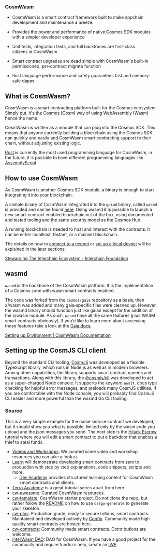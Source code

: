### CosmWasm

 - CosmWasm is a smart contract framework built to make appchain
   development and maintenance a breeze.
   
 - Provides the power and performance of native Cosmos SDK modules with 
   a simpler developer experience

 - Unit tests, integration tests, and full backtraces are first-class   
   citizens in CosmWasm
 - Smart contract upgrades are dead simple with CosmWasm's built-in   
   permissioned, per-contract migrate function

 - Rust language performance and safety guarantees fast and memory-safe 
   dapps

## What is CosmWasm?

CosmWasm is a smart contracting platform built for the Cosmos ecosystem. Simply put, it's the Cosmos (Cosm) way of using WebAssembly (Wasm) hence the name.

CosmWasm is written as a module that can plug into the Cosmos SDK. This means that anyone currently building a blockchain using the Cosmos SDK can quickly and easily add CosmWasm smart contracting support to their chain, without adjusting existing logic.

[Rust](https://www.rust-lang.org/) is currently the most used programming language for CosmWasm, in the future, it is possible to have different programming languages like [AssemblyScript](https://www.assemblyscript.org/)


## How to use CosmWasm

As CosmWasm is another Cosmos SDK module, a binary is enough to start integrating it into your blockchain.

A sample binary of CosmWasm integrated into the  `gaiad`  binary, called  `wasmd`  is provided and can be found  [here](https://github.com/CosmWasm/wasmd). Using wasmd it is possible to launch a new smart-contract enabled blockchain out of the box, using documented and tested tooling and the same security model as the Cosmos Hub.

A running blockchain is needed to host and interact with the contracts. It can be either localhost, testnet, or a mainnet blockchain.

The details on how to  [connect to a testnet](https://docs.cosmwasm.com/docs/getting-started/setting-env#setting-up-environment)  or  [set up a local devnet](https://docs.cosmwasm.com/docs/getting-started/setting-env#run-local-node-optional)  will be explained in the later sections.

[Stewarding The Interchain Ecosystem - Interchain Foundation](https://interchain.io/)



## wasmd

`wasmd`  is the backbone of the CosmWasm platform. It is the implementation of a Cosmos zone with wasm smart contracts enabled.

The code was forked from the  `cosmos/gaia`  repository as a basis, then x/wasm was added and many gaia-specific files were cleaned up. However, the wasmd binary should function just like gaiad except for the addition of the x/wasm module. As such,  `wasmd`  have all the same features (plus WASM smart contracts obviously). If you'd like to learn more about accessing those features take a look at the  [Gaia docs](https://github.com/cosmos/gaia/tree/main/docs/hub-tutorials).


[Setting up Environment | CosmWasm Documentation](https://docs.cosmwasm.com/docs/getting-started/setting-env)

## Setting up the CosmJS CLI client[​](https://docs.cosmwasm.com/docs/getting-started/setting-env#setting-up-the-cosmjs-cli-client "Direct link to heading")

Beyond the standard CLI tooling,  [CosmJS](https://github.com/CosmWasm/cosmjs)  was developed as a flexible TypeScript library, which runs in Node.js as well as in modern browsers. Among other capabilities, the library supports smart contract queries and transactions. Along with this library, the  [@cosmjs/cli](https://www.npmjs.com/package/@cosmjs/cli)  was developed to act as a super-charged Node console. It supports the keyword  `await`, does type checking for helpful error messages, and preloads many CosmJS utilities. If you are comfortable with the Node console, you will probably find CosmJS CLI easier and more powerful than the wasmd Go CLI tooling.



### Source
This is a very simple example for the name service contract we developed, but it should show you what is possible, limited only by the wasm code you upload and the json messages you send. The next step is the  [Hijack Escrow tutorial](https://docs.cosmwasm.com/tutorials/hijack-escrow/intro)  where you will edit a smart contract to put a backdoor that enables a thief to steal funds.

-   [Videos and Workshops](https://docs.cosmwasm.com/tutorials/videos-workshops): We curated some video and workshop resources you can take a look at.
-   [Learn](https://docs.cosmwasm.com/tutorials/simple-option/intro)  will demonstrate developing smart contracts from zero to production with step by step explanations, code snippets, scripts and more.
    -   [Dev Academy](https://docs.cosmwasm.com/dev-academy/intro)  provides structured learning content for CosmWasm smart contracts and clients.
-   [Terra Academy](https://academy.terra.money/courses/cosmwasm-smart-contracts-i): is a great tutorial series apart from here.
-   [cw-awesome](https://github.com/InterWasm/cw-awesome): Curated CosmWasm resources.
-   [cw-template](https://github.com/CosmWasm/cw-template): CosmWasm starter project. Do not clone the repo, but rather follow the  [README](https://github.com/CosmWasm/cosmwasm-template/blob/master/README.md)  on how to use  `cargo-generate`  to generate your skeleton.
-   [cw-plus](https://github.com/CosmWasm/cw-plus): Production grade, ready to secure billions, smart contracts. Maintained and developed actively by  [Confio](https://confio.gmbh/). Community made high quality smart contracts are hosted here.
-   [cw-contracts](https://github.com/InterWasm/cw-contracts): Community made smart contracts. Contributions are welcome.
-   [InterWasm DAO](https://github.com/InterWasm/DAO): DAO for CosmWasm. If you have a good project for the community and require funds or help, create an  [IWP](https://github.com/InterWasm/DAO#interwasm-proposalsiwps).

